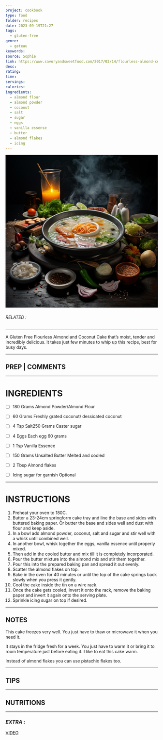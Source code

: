 ```yaml
---
project: cookbook
type: food
folder: recipes
date: 2023-09-19T21:27
tags:
  - gluten-free
genre:
  - gateau
keywords: 
source: Sophie
link: https://www.savoryandsweetfood.com/2017/03/14/flourless-almond-coconut-cake/
desc: 
rating: 
time: 
servings: 
calories: 
ingredients:
  - almond flour
  - almond powder
  - coconut
  - salt
  - sugar
  - eggs
  - vanilla essense
  - butter
  - almond flakes
  - icing
---
```


![IMAGE](_default.png)

###### *RELATED* : 
---
A Gluten Free Flourless Almond and Coconut Cake that’s moist, tender and incredibly delicious. It takes just few minutes to whip up this recipe, best for busy days.


---
## PREP | COMMENTS



---
# INGREDIENTS

- [ ] 180 Grams Almond Powder/Almond Flour
- [ ] 60 Grams Freshly grated coconut/ dessicated coconut
- [ ] 4 Tsp Salt250 Grams Caster sugar
- [ ] 4 Eggs Each egg 60 grams
- [ ] 1 Tsp Vanilla Essence
- [ ] 150 Grams Unsalted Butter Melted and cooled
- [ ] 2 Tbsp Almond flakes
- [ ] Icing sugar for garnish Optional


---
# INSTRUCTIONS

1. Preheat your oven to 180C.
2. Butter a 23-24cm springform cake tray and line the base and sides with buttered baking paper. Or butter the base and sides well and dust with flour and keep aside.
3. In a bowl add almond powder, coconut, salt and sugar and stir well with a whisk until combined well.
4. In another bowl, whisk together the eggs, vanilla essence until properly mixed.
5. Then add in the cooled butter and mix till it is completely incorporated.
6. Pour the butter mixture into the almond mix and stir them together.
7. Pour this into the prepared baking pan and spread it out evenly.
8. Scatter the almond flakes on top.
9. Bake in the oven for 40 minutes or until the top of the cake springs back slowly when you press it gently.
10. Cool the cake inside the tin on a wire rack.
11. Once the cake gets cooled, invert it onto the rack, remove the baking paper and invert it again onto the serving plate.
12. Sprinkle icing sugar on top if desired.


---
## NOTES

This cake freezes very well. You just have to thaw or microwave it when you need it.

It stays in the fridge fresh for a week. You just have to warm it or bring it to room temperature just before eating it.
I like to eat this cake warm.

Instead of almond flakes you can use pistachio flakes too.


---
## TIPS



---
## NUTRITIONS



---
### *EXTRA* :

[VIDEO](https://www.youtube.com/watch?v=0L5aKma1BAs)


